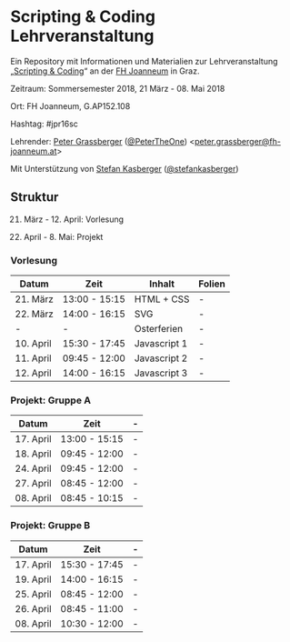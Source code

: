 Scripting & Coding Lehrveranstaltung
====================================

Ein Repository mit Informationen und Materialien zur Lehrveranstaltung 
„[Scripting & Coding](https://www.fh-joanneum.at/journalismus-und-public-relations/bachelor/lehrveranstaltung/daten-und-analyse/180593405-scripting-coding/)“ 
an der [FH Joanneum](https://www.fh-joanneum.at/) in Graz.

Zeitraum: Sommersemester 2018, 21 März - 08. Mai 2018

Ort: FH Joanneum, G.AP152.108

Hashtag: #jpr16sc

Lehrender: [Peter Grassberger](http://petergrassberger.at/) ([@PeterTheOne](https://twitter.com/PeterTheOne)) <[peter.grassberger@fh-joanneum.at](mailto:peter.grassberger@fh-joanneum.at)>

Mit Unterstützung von [Stefan Kasberger](http://stefankasberger.at/) ([@stefankasberger](https://twitter.com/stefankasberger))


Struktur
--------

21. März - 12. April: Vorlesung

17. April - 8. Mai: Projekt


### Vorlesung ###

| Datum     | Zeit          | Inhalt         | Folien |
|-----------|---------------|----------------|--------|
| 21. März  | 13:00 - 15:15 | HTML + CSS     | -      |
| 22. März  | 14:00 - 16:15 | SVG            | -      |
| -         | -             | Osterferien    | -      |
| 10. April | 15:30 - 17:45 | Javascript 1   | -      |
| 11. April | 09:45 - 12:00 | Javascript 2   | -      |
| 12. April | 14:00 - 16:15 | Javascript 3   | -      |


### Projekt: Gruppe A ###

| Datum     | Zeit          | -              |
|-----------|---------------|----------------|
| 17. April | 13:00 - 15:15 | -              |
| 18. April | 09:45 - 12:00 | -              |
| 24. April | 09:45 - 12:00 | -              |
| 27. April | 08:45 - 12:00 | -              |
| 08. April | 08:45 - 10:15 | -              |


### Projekt: Gruppe B ###

| Datum     | Zeit          | -              |
|-----------|---------------|----------------|
| 17. April | 15:30 - 17:45 | -              |
| 19. April | 14:00 - 16:15 | -              |
| 25. April | 08:45 - 12:00 | -              |
| 26. April | 08:45 - 11:00 | -              |
| 08. April | 10:30 - 12:00 | -              |


